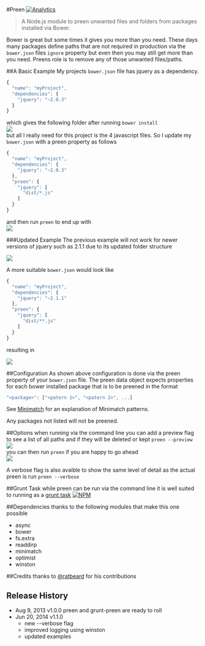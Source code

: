#Preen [![Analytics](https://ga-beacon.appspot.com/UA-40041520-3/Preen/readme)](https://github.com/igrigorik/ga-beacon)

>A Node.js module to preen unwanted files and folders from packages installed via Bower.

Bower is great but some times it gives you more than you need. These days many packages define paths that are not required in production via the `bower.json` files `ignore` property but even then you may still get more than you need. Preens role is to remove any of those unwanted files/paths.

##A Basic Example
My projects `bower.json` file has jquery as a dependency.
```javascript
{
  "name": "myProject",
  "dependencies": {
    "jquery": "~2.0.3"
  }
}
```
which gives the following folder after running `bower install`  
![](https://raw.github.com/BradDenver/Preen/master/screenshots/basic.png)  
but all I really need for this project is the 4 javascript files.
So I update my `bower.json` with a preen property as follows
```javascript
{
  "name": "myProject",
  "dependencies": {
    "jquery": "~2.0.3"
  },
  "preen": {
    "jquery": [
      "dist/*.js"
    ]
  }
}
```
and then run `preen` to end up with  
![](https://raw.github.com/BradDenver/Preen/master/screenshots/basic2.png)

###Updated Example
The previous example will not work for newer versions of jquery such as 2.1.1 due to its updated folder structure

![](https://raw.github.com/BradDenver/Preen/master/screenshots/example2_before.png)

A more suitable `bower.json` would look like
```javascript
{
  "name": "myProject",
  "dependencies": {
    "jquery": "~2.1.1"
  },
  "preen": {
    "jquery": [
      "dist/**.js"
    ]
  }
}
```
resulting in

![](https://raw.github.com/BradDenver/Preen/master/screenshots/example2_after.png)

##Configuration
As shown above configuration is done via the preen property of your `bower.json` file.
The preen data object expects properties for each bower installed package that is to be preened in the format
```javascript
"<package>": ["<patern 1>", "<patern 2>", ...]
```

See [Minimatch](https://github.com/isaacs/minimatch) for an explanation of Minimatch patterns.

Any packages not listed will not be preened.

##Options
when running via the command line you can add a preview flag to see a list of all paths and if they will be deleted or kept
`preen --preview`  
![](https://raw.github.com/BradDenver/Preen/master/screenshots/preview.png)  
you can then run `preen` if you are happy to go ahead  
![](https://raw.github.com/BradDenver/Preen/master/screenshots/preview2.png)

A verbose flag is also avaible to show the same level of detail as the actual preen is run
`preen --verbose`

##Grunt Task
while preen can be run via the command line it is well suited to running as a [grunt task](https://github.com/braddenver/grunt-preen)
[![NPM](https://nodei.co/npm/grunt-preen.png?downloads=true&stars=true)](https://github.com/braddenver/grunt-preen)

##Dependencies
thanks to the following modules that make this one possible
* async
* bower
* fs.extra
* readdirp
* minimatch
* optimist
* winston

##Credits
thanks to [@ratbeard](https://github.com/ratbeard) for his contributions

## Release History
* Aug 9, 2013 v1.0.0
  preen and grunt-preen are ready to roll
* Jun 20, 2014 v1.1.0
  * new --verbose flag
  * improved logging using winston
  * updated examples
